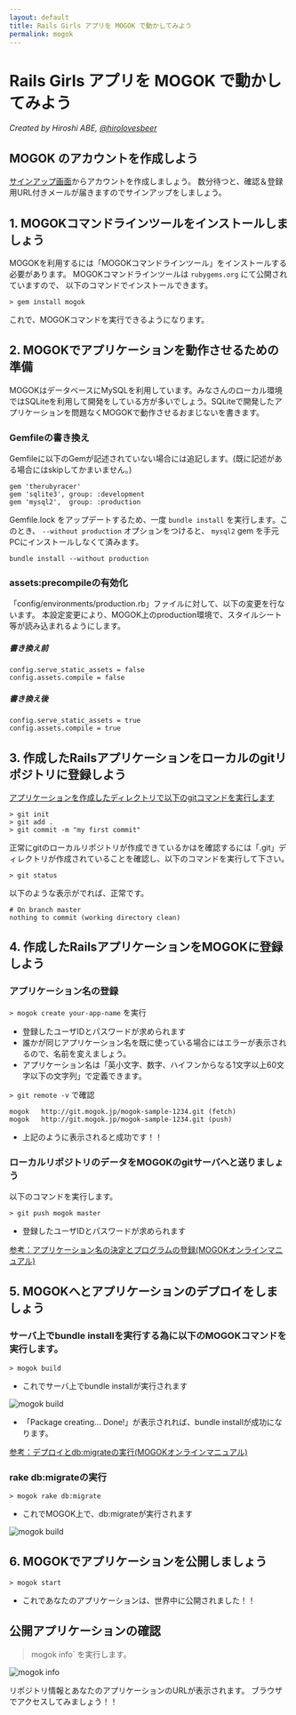 ```yaml
---
layout: default
title: Rails Girls アプリを MOGOK で動かしてみよう
permalink: mogok
---
```


# Rails Girls アプリを MOGOK で動かしてみよう

*Created by Hiroshi ABE, [@hirolovesbeer](https://twitter.com/hirolovesbeer)*

## MOGOK のアカウントを作成しよう
[サインアップ画面](https://auth.mogok.jp/signup)からアカウントを作成しましょう。
数分待つと、確認＆登録用URL付きメールが届きますのでサインアップをしましょう。


## 1. MOGOKコマンドラインツールをインストールしましょう
MOGOKを利用するには「MOGOKコマンドラインツール」をインストールする必要があります。
MOGOKコマンドラインツールは `rubygems.org` にて公開されていますので、
以下のコマンドでインストールできます。

    > gem install mogok

これで、MOGOKコマンドを実行できるようになります。


## 2. MOGOKでアプリケーションを動作させるための準備
MOGOKはデータベースにMySQLを利用しています。みなさんのローカル環境ではSQLiteを利用して開発をしている方が多いでしょう。SQLiteで開発したアプリケーションを問題なくMOGOKで動作させるおまじないを書きます。


### Gemfileの書き換え
Gemfileに以下のGemが記述されていない場合には追記します。(既に記述がある場合にはskipしてかまいません。)

    gem 'therubyracer'
    gem 'sqlite3', group: :development
    gem 'mysql2',  group: :production

Gemfile.lock をアップデートするため、一度 `bundle install` を実行します。このとき、 `--without production` オプションをつけると、 `mysql2` gem を手元PCにインストールしなくて済みます。

    bundle install --without production

### assets:precompileの有効化
「config/environments/production.rb」ファイルに対して、以下の変更を行ないます。 本設定変更により、MOGOK上のproduction環境で、スタイルシート等が読み込まれるようにします。

##### 書き換え前

    config.serve_static_assets = false
    config.assets.compile = false

##### 書き換え後

    config.serve_static_assets = true
    config.assets.compile = true


## 3. 作成したRailsアプリケーションをローカルのgitリポジトリに登録しよう
[アプリケーションを作成したディレクトリで以下のgitコマンドを実行します](https://portal.mogok.jp/documents/rails_deployment_guide/create_git_repository/)

    > git init
    > git add .
    > git commit -m "my first commit"

正常にgitのローカルリポジトリが作成できているかはを確認するには「.git」ディレクトリが作成されていることを確認し、以下のコマンドを実行して下さい。

    > git status

以下のような表示がでれば、正常です。

    # On branch master
    nothing to commit (working directory clean)


## 4. 作成したRailsアプリケーションをMOGOKに登録しよう

### アプリケーション名の登録

`> mogok create your-app-name` を実行

- 登録したユーザIDとパスワードが求められます
- 誰かが同じアプリケーション名を既に使っている場合にはエラーが表示されるので、名前を変えましょう。
- アプリケーション名は「英小文字、数字、ハイフンからなる1文字以上60文字以下の文字列」で定義できます。

`> git remote -v` で確認

    mogok   http://git.mogok.jp/mogok-sample-1234.git (fetch)
    mogok   http://git.mogok.jp/mogok-sample-1234.git (push)

- 上記のように表示されると成功です！！


### ローカルリポジトリのデータをMOGOKのgitサーバへと送りましょう

以下のコマンドを実行します。

    > git push mogok master

- 登録したユーザIDとパスワードが求められます

[参考：アプリケーション名の決定とプログラムの登録(MOGOKオンラインマニュアル)](https://portal.mogok.jp/documents/rails_deployment_guide/create_mogok_app/)

## 5. MOGOKへとアプリケーションのデプロイをしましょう

### サーバ上でbundle installを実行する為に以下のMOGOKコマンドを実行します。

    > mogok build

- これでサーバ上でbundle installが実行されます

![mogok build](http://dl.dropbox.com/u/908641/starting-mogok/fig_deployment_1.png)

- 「Package creating... Done!」が表示されれば、bundle installが成功になります。

[参考：デプロイとdb:migrateの実行(MOGOKオンラインマニュアル)](https://portal.mogok.jp/documents/rails_deployment_guide/deployment/)


### rake db:migrateの実行

    > mogok rake db:migrate

- これでMOGOK上で、db:migrateが実行されます

![mogok build](http://dl.dropbox.com/u/908641/starting-mogok/fig_deployment_2.png)


## 6. MOGOKでアプリケーションを公開しましょう

    > mogok start

- これであなたのアプリケーションは、世界中に公開されました！！


## 公開アプリケーションの確認

> mogok info` を実行します。

![mogok info](https://dl.dropbox.com/u/10442024/mogolog/20121220/20121220-9.png)

リポジトリ情報とあなたのアプリケーションのURLが表示されます。
ブラウザでアクセスしてみましょう！！
